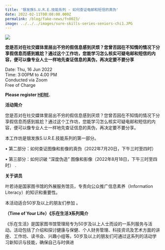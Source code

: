 ```yaml
---
title: '银发族S.U.R.E.技能系列 - 如何查证电邮和短信的真伪'
date: 2022-02-11T00:08:00.000Z
permalink: /blog/fake-news/fn0023/
image: ../../../images/sure-skills-series-seniors-chi1.JPG
---
```


![](../../../images/sure-skills-series-seniors-chi1.JPG)

**您是否对在社交媒体里层出不穷的假信息感到厌烦？您曾否因在不知情的情况下分享假信息而感到尴尬？通过这个工作坊，您能学习怎么核实可疑电邮和短信的内容，便可以像专业人士一样地先查证信息的真伪，再决定要不要分享**

Date: Thu, 16 Jun 2022 <br>Time: 3:00PM to 4.00 PM<br>Conducted via Zoom<br>Free of Charge

**Please register [HERE](https://www.eventbrite.sg/e/sure-tickets-244283096317).**

**活动简介** 

您是否对在社交媒体里层出不穷的假信息感到厌烦？您曾否因在不知情的情况下分享假信息而感到尴尬？通过这个工作坊，您能学习怎么核实可疑电邮和短信的内容，便可以像专业人士一样地先查证信息的真伪，再决定要不要分享。

本工作坊是银发族S.U.R.E.技能系列的第一部分。

• 第二部分：如何查证图像和影像的真伪（2022年7月20日，下午三时至四时）

• 第三部分：如何识破 “深度伪造” 图像和影像（2022年8月18日，下午三时至四时） .



**关于讲员** 

叶若诗是国家图书馆的外展服务馆员，专责向公众推广信息素养（Information Literacy）的知识和重要性。

本活动适合50岁及以上的朋友们参加 。

**（Time of Your Life）《乐在生活 》系列简介** 

《乐在生活》是国家图书馆管理局专为50岁及以上人士而设的一系列服务与活动。活动包括了介绍和探讨健康与保健、个人财务管理、科技资讯及艺术方面的讲座、工作坊、读书会、兴趣小组等。50岁及以上的朋友们可通过这系列的活动学习新知识与技能，确保自己与时俱进
